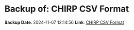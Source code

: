 # Backup of: CHIRP CSV Format

**Backup Date**: 2024-11-07 12:14:56
**Link**: [CHIRP CSV Format](https://przemienniki.net/export/chirp.csv?band=2m,70cm&country=pl&onlyworking=true)
